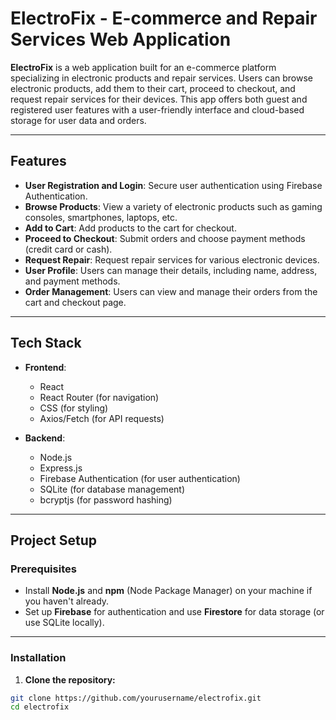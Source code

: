 # ElectroFix - E-commerce and Repair Services Web Application

**ElectroFix** is a web application built for an e-commerce platform specializing in electronic products and repair services. Users can browse electronic products, add them to their cart, proceed to checkout, and request repair services for their devices. This app offers both guest and registered user features with a user-friendly interface and cloud-based storage for user data and orders.

---

## **Features**

- **User Registration and Login**: Secure user authentication using Firebase Authentication.
- **Browse Products**: View a variety of electronic products such as gaming consoles, smartphones, laptops, etc.
- **Add to Cart**: Add products to the cart for checkout.
- **Proceed to Checkout**: Submit orders and choose payment methods (credit card or cash).
- **Request Repair**: Request repair services for various electronic devices.
- **User Profile**: Users can manage their details, including name, address, and payment methods.
- **Order Management**: Users can view and manage their orders from the cart and checkout page.

---

## **Tech Stack**

- **Frontend**:
  - React
  - React Router (for navigation)
  - CSS (for styling)
  - Axios/Fetch (for API requests)

- **Backend**:
  - Node.js
  - Express.js
  - Firebase Authentication (for user authentication)
  - SQLite (for database management)
  - bcryptjs (for password hashing)

---

## **Project Setup**

### **Prerequisites**

- Install **Node.js** and **npm** (Node Package Manager) on your machine if you haven't already.
- Set up **Firebase** for authentication and use **Firestore** for data storage (or use SQLite locally).

---

### **Installation**

1. **Clone the repository:**

```bash
git clone https://github.com/yourusername/electrofix.git
cd electrofix
